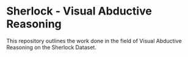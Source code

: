 # Sherlock - Visual Abductive Reasoning

This repository outlines the work done in the field of Visual Abductive Reasoning on the Sherlock Dataset.  


